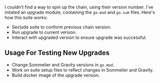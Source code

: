 I couldn't find a way to spin up the chain, using their version number. I've initated an upgrade module, containing the `go.mod` and `go.sum` files. Here's how this suite works:

- Seclude suite to conform previous chain version.
- Run upgrade to current version.
- Interact with upgraded version to ensure upgrade was successful.

## Usage For Testing New Upgrades
- Change Sommelier and Gravity versions in `go.mod`.
- Work on suite setup files to reflect changes in Sommelier and Gravity.
- Build docker image of the upgrade version.